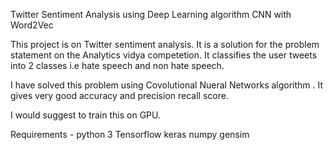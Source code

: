 Twitter Sentiment Analysis using Deep Learning algorithm CNN with Word2Vec

This project is on Twitter sentiment analysis. It is a solution for the problem statement on the Analytics vidya competetion.
It classifies the user tweets into 2 classes i.e hate speech and non hate speech.

I have solved this problem using Covolutional Nueral Networks algorithm . It gives very good accuracy and precision recall score. 

I would suggest to train this on GPU.

Requirements -
python 3
Tensorflow
keras
numpy
gensim

